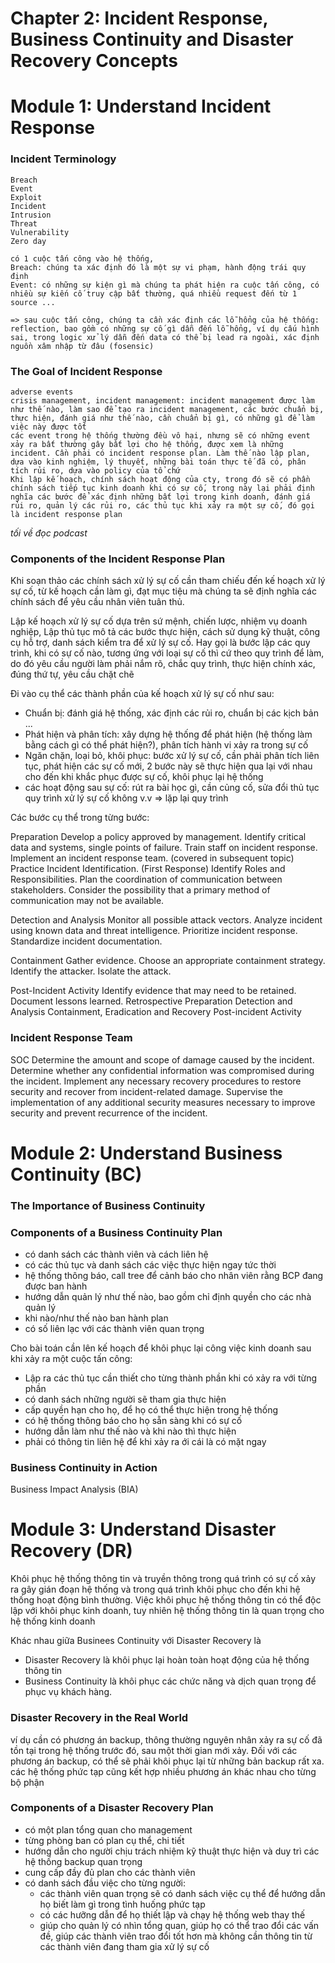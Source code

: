 # Chapter 2: Incident Response, Business Continuity and Disaster Recovery Concepts

# Module 1: Understand Incident Response

### Incident Terminology
    Breach
    Event
    Exploit
    Incident
    Intrusion
    Threat
    Vulnerability
    Zero day

    có 1 cuộc tấn công vào hệ thống, 
    Breach: chúng ta xác định đó là một sự vi phạm, hành động trái quy định
    Event: có những sự kiện gì mà chúng ta phát hiện ra cuộc tấn công, có nhiều sự kiến cố truy cập bất thường, quá nhiều request đến từ 1 source ...

    => sau cuộc tấn công, chúng ta cần xác định các lỗ hổng của hệ thống: reflection, bao gồm có những sự cố gì dẫn đến lỗ hổng, ví dụ cấu hình sai, trong logic xử lý dẫn đến data có thể bị lead ra ngoài, xác định nguồn xâm nhập từ đâu (fosensic)

### The Goal of Incident Response
    adverse events
    crisis management, incident management: incident management được làm như thế nào, làm sao để tạo ra incident management, các bước chuẩn bị, thực hiện, đánh giá như thế nào, cần chuẩn bị gì, có những gì để làm việc này được tốt
    các event trong hệ thống thường đều vô hại, nhưng sẽ có những event xảy ra bất thường gây bất lợi cho hệ thống, được xem là những incident. Cần phải có incident response plan. Làm thế nào lập plan, dựa vào kinh nghiệm, lý thuyết, những bài toán thực tế đã có, phân tích rủi ro, dựa vào policy của tổ chứ
    Khi lập kế hoạch, chính sách hoạt động của cty, trong đó sẽ có phần chính sách tiếp tục kinh doanh khi có sự cố, trong này lại phải định nghĩa các bước để xác định những bất lợi trong kinh doanh, đánh giá rủi ro, quản lý các rủi ro, các thủ tục khi xảy ra một sự cố, đó gọi là incident response plan

*tối về đọc podcast*

### Components of the Incident Response Plan
Khi soạn thảo các chính sách xử lý sự cố cần tham chiếu đến kế hoạch xử lý sự cố, từ kế hoạch cần làm gì, đạt mục tiệu mà chúng ta sẽ định nghĩa các chính sách để yêu cầu nhân viên tuân thủ.

Lập kế hoạch xử lý sự cố dựa trên sứ mệnh, chiến lược, nhiệm vụ doanh nghiệp,
Lập thủ tục mô tả các bước thực hiện, cách sử dụng kỹ thuật, công cụ hỗ trợ, danh sách kiểm tra để xử lý sự cố. Hay gọi là bước lập các quy trình, khi có sự cố nào, tương ứng với loại sự cố thì cứ theo quy trình để làm, do đó yêu cầu người làm phải nắm rõ, chắc quy trình, thực hiện chính xác, đúng thứ tự, yêu cầu chặt chẽ

Đi vào cụ thể các thành phần của kế hoạch xử lý sự cố như sau:

- Chuẩn bị: đánh giá hệ thống, xác định các rủi ro, chuẩn bị các kịch bản ...
- Phát hiện và phân tích: xây dựng hệ thống để phát hiện (hệ thống làm bằng cách gì có thể phát hiện?), phân tích hành vi xảy ra trong sự cố
- Ngăn chặn, loại bỏ, khôi phục: bước xử lý sự cố, cần phải phân tích liên tục, phát hiện các sự cố mới, 2 bước này sẽ thực hiện qua lại với nhau cho đến khi khắc phục được sự cố, khôi phục lại hệ thống
- các hoạt động sau sự cố: rút ra bài học gì, cần củng cố, sửa đổi thủ tục quy trình xử lý sự cố không v.v => lặp lại quy trình

Các bước cụ thể trong từng bước:

Preparation
    Develop a policy approved by management.
    Identify critical data and systems, single points of failure.
    Train staff on incident response.
    Implement an incident response team. (covered in subsequent topic)
    Practice Incident Identification. (First Response)
    Identify Roles and Responsibilities.
    Plan the coordination of communication between stakeholders.
    Consider the possibility that a primary method of communication may not be available.

Detection and Analysis
    Monitor all possible attack vectors.
    Analyze incident using known data and threat intelligence.
    Prioritize incident response.
    Standardize incident documentation.

Containment
    Gather evidence.
    Choose an appropriate containment strategy.
    Identify the attacker.
    Isolate the attack.

Post-Incident Activity
    Identify evidence that may need to be retained.
    Document lessons learned.
    Retrospective
        Preparation
        Detection and Analysis
        Containment, Eradication and Recovery
        Post-incident Activity

### Incident Response Team

SOC
Determine the amount and scope of damage caused by the incident.
Determine whether any confidential information was compromised during the incident.
Implement any necessary recovery procedures to restore security and recover from incident-related damage.
Supervise the implementation of any additional security measures necessary to improve security and prevent recurrence of the incident.

# Module 2: Understand Business Continuity (BC)

### The Importance of Business Continuity

### Components of a Business Continuity Plan

- có danh sách các thành viên và cách liên hệ
- có các thủ tục và danh sách các việc thực hiện ngay tức thời
- hệ thống thông báo, call tree để cảnh báo cho nhân viên rằng BCP đang được ban hành
- hướng dẫn quản lý như thế nào, bao gồm chỉ định quyền cho các nhà quản lý
- khi nào/như thế nào ban hành plan
- có số liên lạc với các thành viên quan trọng

Cho bài toán cần lên kế hoạch để khôi phục lại công việc kinh doanh sau khi xảy ra một cuộc tấn công:
- Lập ra các thủ tục cần thiết cho từng thành phần khi có xảy ra với từng phần
- có danh sách những người sẽ tham gia thực hiện
- cấp quyền hạn cho họ, để họ có thể thực hiện trong hệ thống
- có hệ thống thông báo cho họ sẵn sàng khi có sự cố
- hướng dẫn làm như thế nào và khi nào thì thực hiện
- phải có thông tin liên hệ để khi xảy ra ới cái là có mặt ngay

### Business Continuity in Action

Business Impact Analysis (BIA)

# Module 3: Understand Disaster Recovery (DR)

Khôi phục hệ thống thông tin và truyền thông trong quá trình có sự cố xảy ra gây gián đoạn hệ thống và trong quá trình khôi phục cho đến khi hệ thống hoạt động bình thường.
Việc khôi phục hệ thống thông tin có thể độc lập với khôi phục kinh doanh, tuy nhiên hệ thống thông tin là quan trọng cho hệ thống kinh doanh

Khác nhau giữa Businees Continuity với Disaster Recovery là

- Disaster Recovery là khôi phục lại hoàn toàn hoạt động của hệ thống thông tin
- Business Continuity là khôi phục các chức năng và dịch quan trọng để phục vụ khách hàng.

### Disaster Recovery in the Real World

ví dụ cần có phương án backup, thông thường nguyên nhân xảy ra sự cố đã tồn tại trong hệ thống trước đó, sau một thời gian mới xảy. Đối với các phương án backup, có thể sẽ phải khôi phục lại từ những bản backup rất xa.
các hệ thống phức tạp cũng kết hợp nhiều phương án khác nhau cho từng bộ phận

### Components of a Disaster Recovery Plan

- có một plan tổng quan cho management
- từng phòng ban có plan cụ thể, chi tiết
- hướng dẫn cho người chịu trách nhiệm kỹ thuật thực hiện và duy trì các hệ thống backup quan trọng
- cung cấp đầy đủ plan cho các thành viên
- có danh sách đầu việc cho từng người:
    - các thành viên quan trọng sẽ có danh sách việc cụ thể để hướng dẫn họ biết làm gì trong tình huống phức tạp
    - có các hưỡng dẫn để họ thiết lập và chạy hệ thống web thay thế
    - giúp cho quản lý có nhìn tổng quan, giúp họ có thể trao đổi các vấn đề, giúp các thành viên trao đổi tốt hơn mà không cần thông tin từ các thành viên đang tham gia xử lý sự cố

